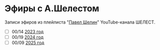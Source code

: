 # Эфиры с А.Шелестом

Записи эфиров из плейлиста "[Павел Шелин](https://www.youtube.com/playlist?list=PLR1ZV0OxIaCsfFDIDx8xeNIPWEnbW1MBF)" YouTube-канала ШЕЛЕСТ.

- [ ] 00/14 [2023 год](2023.md)
- [ ] 00/19 [2024 год](2024.md)
- [ ] 00/09 [2025 год](2025.md)
